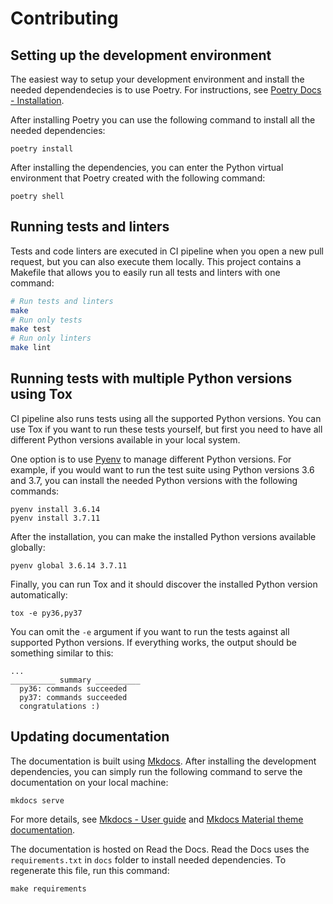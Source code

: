 # Contributing

## Setting up the development environment

The easiest way to setup your development environment and install the needed dependendecies is to use Poetry. For instructions, see [Poetry Docs - Installation](https://python-poetry.org/docs/#installation).

After installing Poetry you can use the following command to install all the needed dependencies:

```
poetry install
```

After installing the dependencies, you can enter the Python virtual environment that Poetry created with the following command:

```
poetry shell
```

## Running tests and linters

Tests and code linters are executed in CI pipeline when you open a new pull request, but you can also execute them locally. This project contains a Makefile that allows you to easily run all tests and linters with one command:

```sh
# Run tests and linters
make
# Run only tests
make test
# Run only linters
make lint
```

## Running tests with multiple Python versions using Tox

CI pipeline also runs tests using all the supported Python versions. You can use Tox if you want to run these tests yourself, but first you need to have all different Python versions available in your local system.

One option is to use [Pyenv](https://github.com/pyenv/pyenv) to manage different Python versions. For example, if you would want to run the test suite using Python versions 3.6 and 3.7, you can install the needed Python versions with the following commands:

```
pyenv install 3.6.14
pyenv install 3.7.11
```

After the installation, you can make the installed Python versions available globally:

```
pyenv global 3.6.14 3.7.11
```

Finally, you can run Tox and it should discover the installed Python version automatically:

```
tox -e py36,py37
```

You can omit the `-e` argument if you want to run the tests against all supported Python versions. If everything works, the output should be something similar to this:

```
...
__________ summary __________
  py36: commands succeeded
  py37: commands succeeded
  congratulations :)
```

## Updating documentation

The documentation is built using [Mkdocs](https://www.mkdocs.org/). After
installing the development dependencies, you can simply run the following
command to serve the documentation on your local machine:

```
mkdocs serve
```

For more details, see [Mkdocs - User guide](https://www.mkdocs.org/user-guide/)
and [Mkdocs Material theme documentation](https://squidfunk.github.io/mkdocs-material/).

The documentation is hosted on Read the Docs. Read the Docs uses the
`requirements.txt` in `docs` folder to install needed dependencies. To regenerate
this file, run this command:

```
make requirements
```
